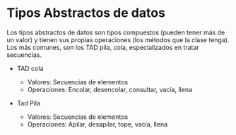 # Tipos Abstractos de datos
Los tipos abstractos de datos son tipos compuestos (pueden tener más de un valor) y tienen sus propias operaciones (los métodos que la clase tenga). Los más comunes, son los TAD pila, cola, especializados en tratar secuencias. 

* TAD cola
    * Valores: Secuencias de elementos
    * Operaciones: Encolar, desencolar, consultar, vacía, llena

* Tad Pila
    * Valores: Secuencias de elementos
    * Operaciones: Apilar, desapilar, tope, vacía, llena
